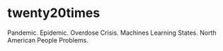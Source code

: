 # twenty20times
Pandemic. Epidemic. Overdose Crisis. Machines Learning States. North American People Problems. 
